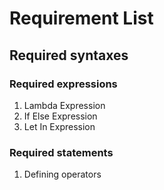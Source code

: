 # Requirement List

## Required syntaxes

### Required expressions

1. Lambda Expression
1. If Else Expression
1. Let In Expression

### Required statements

1. Defining operators
